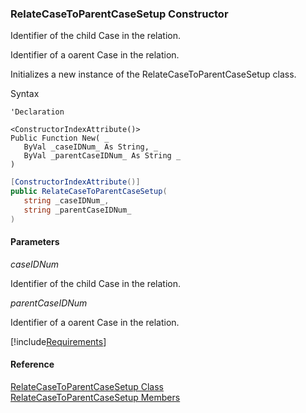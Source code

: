 ﻿### RelateCaseToParentCaseSetup Constructor

Identifier of the child Case in the relation.

Identifier of a oarent Case in the relation.

Initializes a new instance of the RelateCaseToParentCaseSetup class.

Syntax

```vbnet
'Declaration

<ConstructorIndexAttribute()>
Public Function New( _
   ByVal _caseIDNum_ As String, _
   ByVal _parentCaseIDNum_ As String _
)
```

```csharp
[ConstructorIndexAttribute()]
public RelateCaseToParentCaseSetup( 
   string _caseIDNum_,
   string _parentCaseIDNum_
)
```

#### Parameters

_caseIDNum_

Identifier of the child Case in the relation.

_parentCaseIDNum_

Identifier of a oarent Case in the relation.

[!include[Requirements](../partials/requirements.md)]

#### Reference

[RelateCaseToParentCaseSetup Class](FChoice.Toolkits.Clarify~FChoice.Toolkits.Clarify.Support.RelateCaseToParentCaseSetup.md)  
[RelateCaseToParentCaseSetup Members](FChoice.Toolkits.Clarify~FChoice.Toolkits.Clarify.Support.RelateCaseToParentCaseSetup_members.md)